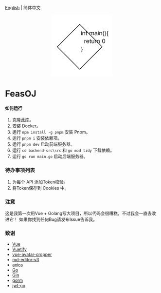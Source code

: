 [English](README.md) | 简体中文
<p align="center">
    <a href="https://github.com/ClaretWheel1481/easyweather">
        <img src="./public/logo.png" height="200"/>
    </a>
</p>

# FeasOJ

#### 如何运行

1. 克隆此库。
2. 安装 Docker。
3. 运行 `npm install -g pnpm` 安装 Pnpm。
4. 运行 `pnpm i` 安装依赖项。
5. 运行 `pnpm dev` 启动前端服务器。
6. 运行 `cd backend-src\src` 和 `go mod tidy` 下载依赖。
7. 运行 `go run main.go` 启动后端服务器。

### 待办事项列表

1. 为每个 API 添加Token校验。
2. 将Token保存到 Cookies 中。

### 注意

这是我第一次用Vue + Golang写大项目，所以代码会很糟糕，不过我会一直去改进它！
如果你找到任何Bug请发布Issue告诉我。

### 致谢

- [Vue](https://github.com/vuejs/vue)
- [Vuetify](https://github.com/vuetifyjs/vuetify)
- [vue-avatar-cropper](https://github.com/overtrue/vue-avatar-cropper)
- [md-editor-v3](https://github.com/imzbf/md-editor-v3)
- [axios](https://github.com/axios/axios)
- [Go](https://github.com/golang/go)
- [Gin](https://github.com/gin-gonic/gin)
- [gorm](https://github.com/go-gorm/gorm)
- [jwt-go](https://github.com/golang-jwt/jwt)